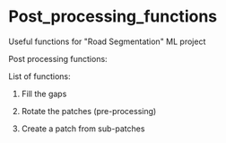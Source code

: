 # Post_processing_functions
Useful functions for "Road Segmentation" ML project


Post processing functions:

List of functions:


1) Fill the gaps

2) Rotate the patches (pre-processing)

3) Create a patch from sub-patches
